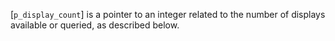 [`p_display_count`] is a pointer to an integer related to the number of
displays available or queried, as described below.